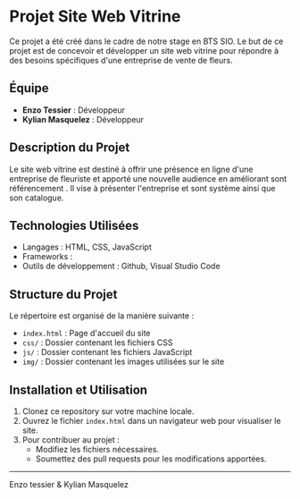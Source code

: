# Projet Site Web Vitrine

Ce projet a été créé dans le cadre de notre stage en BTS SIO. Le but de ce projet est de concevoir et développer un site web vitrine pour répondre à des besoins spécifiques d'une entreprise de vente de fleurs.

## Équipe
- **Enzo Tessier** : Développeur 
- **Kylian Masquelez** : Développeur

## Description du Projet
Le site web vitrine est destiné à offrir une présence en ligne d'une entreprise de fleuriste et apporté une nouvelle audience en améliorant sont référencement . Il vise à présenter l'entreprise et sont système ainsi que son catalogue.

## Technologies Utilisées
- Langages : HTML, CSS, JavaScript
- Frameworks : 
- Outils de développement : Github, Visual Studio Code

## Structure du Projet
Le répertoire est organisé de la manière suivante :
- `index.html` : Page d'accueil du site
- `css/` : Dossier contenant les fichiers CSS
- `js/` : Dossier contenant les fichiers JavaScript
- `img/` : Dossier contenant les images utilisées sur le site

## Installation et Utilisation
1. Clonez ce repository sur votre machine locale.
2. Ouvrez le fichier `index.html` dans un navigateur web pour visualiser le site.
3. Pour contribuer au projet :
   - Modifiez les fichiers nécessaires.
   - Soumettez des pull requests pour les modifications apportées.


---

Enzo tessier & Kylian Masquelez
